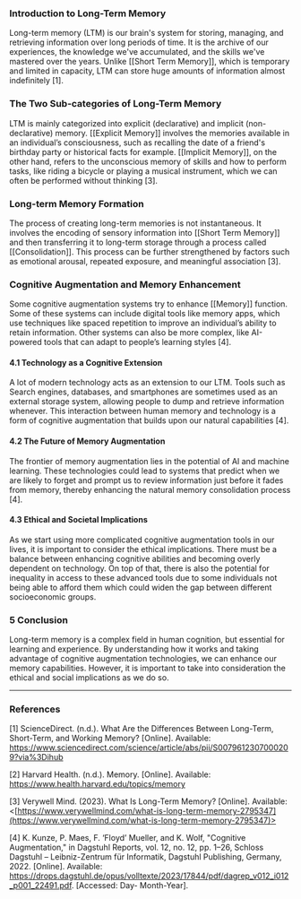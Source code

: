 ### Introduction to Long-Term Memory

Long-term memory (LTM) is our brain's system for storing, managing, and retrieving information over long periods of time. It is the archive of our experiences, the knowledge we've accumulated, and the skills we've mastered over the years. Unlike [[Short Term Memory]], which is temporary and limited in capacity, LTM can store huge amounts of information almost indefinitely [1].

### The Two Sub-categories of Long-Term Memory

LTM is mainly categorized into explicit (declarative) and implicit (non-declarative) memory. [[Explicit Memory]] involves the memories available in an individual’s consciousness, such as recalling the date of a friend's birthday party or historical facts for example. [[Implicit Memory]], on the other hand, refers to the unconscious memory of skills and how to perform tasks, like riding a bicycle or playing a musical instrument, which we can often be performed without thinking [3].

### Long-term Memory Formation

The process of creating long-term memories is not instantaneous. It involves the encoding of sensory information into [[Short Term Memory]] and then transferring it to long-term storage through a process called [[Consolidation]]. This process can be further strengthened by factors such as emotional arousal, repeated exposure, and meaningful association [3].

### Cognitive Augmentation and Memory Enhancement

Some cognitive augmentation systems try to enhance [[Memory]] function. Some of these systems can include digital tools like memory apps, which use techniques like spaced repetition to improve an individual’s ability to retain information. Other systems can also be more complex, like AI-powered tools that can adapt to people’s learning styles [4].
#### 4.1 Technology as a Cognitive Extension

A lot of modern technology acts as an extension to our LTM. Tools such as Search engines, databases, and smartphones are sometimes used as an external storage system, allowing people to dump and retrieve information whenever. This interaction between human memory and technology is a form of cognitive augmentation that builds upon our natural capabilities [4].
#### 4.2 The Future of Memory Augmentation

The frontier of memory augmentation lies in the potential of AI and machine learning. These technologies could lead to systems that predict when we are likely to forget and prompt us to review information just before it fades from memory, thereby enhancing the natural memory consolidation process [4].
#### 4.3 Ethical and Societal Implications

As we start using more complicated cognitive augmentation tools in our lives, it is important to consider the ethical implications. There must be a balance between enhancing cognitive abilities and becoming overly dependent on technology. On top of that, there is also the potential for inequality in access to these advanced tools due to some individuals not being able to afford them which could widen the gap between different socioeconomic groups.

### 5 Conclusion

Long-term memory is a complex field in human cognition, but essential for learning and experience. By understanding how it works and taking advantage of cognitive augmentation technologies, we can enhance our memory capabilities. However, it is important to take into consideration the ethical and social implications as we do so.

---

### References

[1] ScienceDirect. (n.d.). What Are the Differences Between Long-Term, Short-Term, and Working Memory? [Online]. Available: <https://www.sciencedirect.com/science/article/abs/pii/S0079612307000209?via%3Dihub>

[2] Harvard Health. (n.d.). Memory. [Online]. Available: <https://www.health.harvard.edu/topics/memory>

[3] Verywell Mind. (2023). What Is Long-Term Memory? [Online]. Available: <[https://www.verywellmind.com/what-is-long-term-memory-2795347](https://www.verywellmind.com/what-is-long-term-memory-2795347)>

[4] K. Kunze, P. Maes, F. ‘Floyd’ Mueller, and K. Wolf, "Cognitive Augmentation," in Dagstuhl Reports, vol. 12, no. 12, pp. 1–26, Schloss Dagstuhl – Leibniz-Zentrum für Informatik, Dagstuhl Publishing, Germany, 2022. [Online]. Available: https://drops.dagstuhl.de/opus/volltexte/2023/17844/pdf/dagrep_v012_i012_p001_22491.pdf. [Accessed: Day- Month-Year].